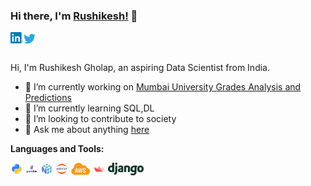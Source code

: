 ### Hi there, I'm [Rushikesh!](https://RushikeshGholap.github.io) 👋

<a href="https://www.linkedin.com/in/RushikeshGholap/">
  <img align="left" alt="Rushikesh Gholap | LinkedIn" width="20px" src="https://raw.githubusercontent.com/RushikeshGholap/RushikeshGholap/master/assests/linkedin.png" />
</a>
<a href="https://twitter.com/RushikeshBG">
  <img align="left" alt="Rushikesh Gholap | Twitter" width="21px" src="https://raw.githubusercontent.com/RushikeshGholap/RushikeshGholap/master/assests/twitter.svg" />
</a>


<br />
<br />

Hi, I'm Rushikesh Gholap, an aspiring Data Scientist from India.

- 🔭 I’m currently working on [Mumbai University Grades Analysis and Predictions](https://github.com/RushikeshGholap/Mumbai-University-Grades-Analysis-Prediction)
- 🌱 I’m currently learning SQL,DL
- 👯 I’m looking to contribute to society 
- 💬 Ask me about anything [here](https://github.com/RushikeshGholap/RushikeshGholap/issues)

**Languages and Tools:**  

<code><img height="20" src="https://raw.githubusercontent.com/RushikeshGholap/RushikeshGholap/master/assests/python.png"></code>
<code><img height="20" src="https://raw.githubusercontent.com/RushikeshGholap/RushikeshGholap/master/assests/pandas.png"></code>
<code><img height="20" src="https://raw.githubusercontent.com/RushikeshGholap/RushikeshGholap/master/assests/numpy.png"></code>
<code><img height="20" src="https://raw.githubusercontent.com/RushikeshGholap/RushikeshGholap/master/assests/jupyter.png"></code>
<code><img height="20" src="https://raw.githubusercontent.com/RushikeshGholap/RushikeshGholap/master/assests/aws.png"></code>
<code><img height="20" src="https://raw.githubusercontent.com/RushikeshGholap/RushikeshGholap/master/assests/streamlit.png"></code>
<code><img height="20" src="https://raw.githubusercontent.com/RushikeshGholap/RushikeshGholap/master/assests/django.png"></code>




